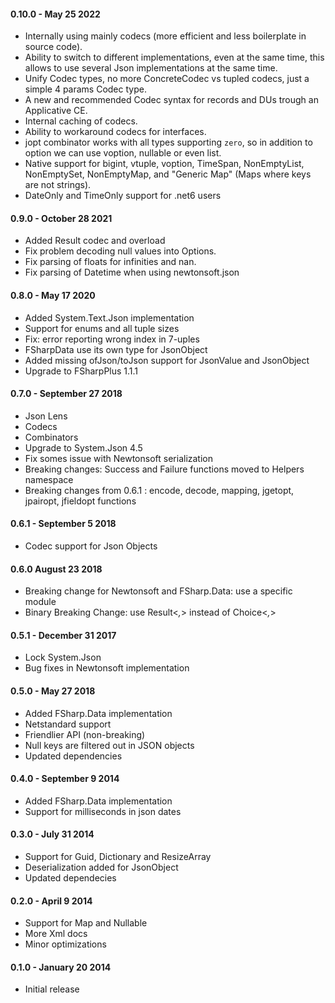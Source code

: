 #### 0.10.0  - May 25 2022
* Internally using mainly codecs (more efficient and less boilerplate in source code).
* Ability to switch to different implementations, even at the same time, this allows to use several Json implementations at the same time.
* Unify Codec types, no more ConcreteCodec vs tupled codecs, just a simple 4 params Codec type.
* A new and recommended Codec syntax for records and DUs trough an Applicative CE.
* Internal caching of codecs.
* Ability to workaround codecs for interfaces.
* jopt combinator works with all types supporting `zero`, so in addition to option we can use voption, nullable or even list.
* Native support for bigint, vtuple, voption, TimeSpan, NonEmptyList, NonEmptySet, NonEmptyMap, and "Generic Map" (Maps where keys are not strings).
* DateOnly and TimeOnly support for .net6 users

#### 0.9.0  - October 28 2021
* Added Result codec and overload
* Fix problem decoding null values into Options.
* Fix parsing of floats for infinities and nan.
* Fix parsing of Datetime when using newtonsoft.json

#### 0.8.0  - May 17 2020
* Added System.Text.Json implementation
* Support for enums and all tuple sizes
* Fix: error reporting wrong index in 7-uples
* FSharpData use its own type for JsonObject
* Added missing ofJson/toJson support for JsonValue and JsonObject
* Upgrade to FSharpPlus 1.1.1

#### 0.7.0  - September 27 2018
* Json Lens
* Codecs
* Combinators
* Upgrade to System.Json 4.5
* Fix somes issue with Newtonsoft serialization
* Breaking changes: Success and Failure functions moved to Helpers namespace
* Breaking changes from 0.6.1 : encode, decode, mapping, jgetopt, jpairopt, jfieldopt functions

#### 0.6.1  - September 5 2018
* Codec support for Json Objects

#### 0.6.0 August 23 2018
* Breaking change for Newtonsoft and FSharp.Data: use a specific module
* Binary Breaking Change: use Result<_,_> instead of Choice<_,_>

#### 0.5.1  - December 31 2017
* Lock System.Json
* Bug fixes in Newtonsoft implementation

#### 0.5.0  - May 27 2018
* Added FSharp.Data implementation
* Netstandard support
* Friendlier API (non-breaking)
* Null keys are filtered out in JSON objects
* Updated dependencies

#### 0.4.0  - September 9 2014
* Added FSharp.Data implementation
* Support for milliseconds in json dates

#### 0.3.0  - July 31 2014 
* Support for Guid, Dictionary and ResizeArray
* Deserialization added for JsonObject
* Updated dependecies

#### 0.2.0  - April 9 2014
* Support for Map and Nullable
* More Xml docs
* Minor optimizations

#### 0.1.0  - January 20 2014
* Initial release
